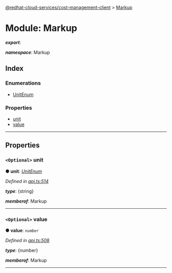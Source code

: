 [@redhat-cloud-services/cost-management-client](../README.md) > [Markup](../modules/markup.md)

# Module: Markup

*__export__*: 

*__namespace__*: Markup

## Index

### Enumerations

* [UnitEnum](../enums/markup.unitenum.md)

### Properties

* [unit](markup.md#unit)
* [value](markup.md#value)

---

## Properties

<a id="unit"></a>

### `<Optional>` unit

**● unit**: *[UnitEnum](../enums/markup.unitenum.md)*

*Defined in [api.ts:514](https://github.com/RedHatInsights/javascript-clients/blob/master/packages/cost-management/api.ts#L514)*

*__type__*: {string}

*__memberof__*: Markup

___
<a id="value"></a>

### `<Optional>` value

**● value**: *`number`*

*Defined in [api.ts:508](https://github.com/RedHatInsights/javascript-clients/blob/master/packages/cost-management/api.ts#L508)*

*__type__*: {number}

*__memberof__*: Markup

___

